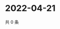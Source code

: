 # 2022-04-21

共 0 条

<!-- BEGIN WEIBO -->
<!-- 最后更新时间 Thu Apr 21 2022 13:32:57 GMT+0800 (China Standard Time) -->

<!-- END WEIBO -->
